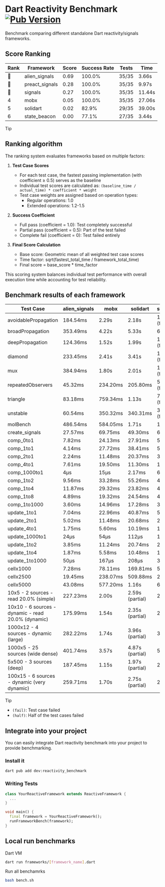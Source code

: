 # Dart Reactivity Benchmark [![Pub Version](https://img.shields.io/pub/v/reactivity_benchmark)](https://pub.dev/packages/reactivity_benchmark)

Benchmark comparing different standalone Dart reactivity/signals frameworks.

## Score Ranking

<!-- ranking start -->
| Rank | Framework | Score | Success Rate | Tests | Time |
|------|-----------|-------|--------------|-------|------|
| 🥇 | alien_signals | 0.69 | 100.0% | 35/35 | 3.66s |
| 🥈 | preact_signals | 0.28 | 100.0% | 35/35 | 9.97s |
| 🥉 | signals | 0.27 | 100.0% | 35/35 | 11.44s |
| 4 | mobx | 0.05 | 100.0% | 35/35 | 27.06s |
| 5 | solidart | 0.02 | 82.9% | 29/35 | 39.00s |
| 6 | state_beacon | 0.00 | 77.1% | 27/35 | 3.44s |

<!-- ranking end -->

> [!TIP]
> ## Ranking algorithm
>
> The ranking system evaluates frameworks based on multiple factors:
>
> 1. **Test Case Scores**
>    - For each test case, the fastest passing implementation (with coefficient ≥ 0.5) serves as the baseline
>    - Individual test scores are calculated as: `(baseline_time / actual_time) * coefficient * weight`
>    - Test case weights are assigned based on operation types:
>      - Regular operations: 1.0
>      - Extended operations: 1.2-1.5
>
> 2. **Success Coefficient**
>    - Full pass (coefficient = 1.0): Test completely successful
>    - Partial pass (coefficient = 0.5): Part of the test failed
>    - Complete fail (coefficient = 0): Test failed entirely
>
> 3. **Final Score Calculation**
>    - Base score: Geometric mean of all weighted test case scores
>    - Time factor: sqrt(fastest_total_time / framework_total_time)
>    - Final score = base_score * time_factor
>
> This scoring system balances individual test performance with overall execution time while accounting for test reliability.

## Benchmark results of each framework

<!-- test-case start -->
| Test Case | alien_signals | mobx | solidart | state_beacon | preact_signals | signals |
|---|---|---|---|---|---|---|
| avoidablePropagation | 184.54ms | 2.29s | 2.18s | 153.57ms (fail) | 206.78ms | 211.98ms |
| broadPropagation | 353.49ms | 4.22s | 5.33s | 6.65ms (fail) | 464.92ms | 447.58ms |
| deepPropagation | 124.36ms | 1.52s | 1.99s | 138.51ms (fail) | 177.04ms | 173.50ms |
| diamond | 233.45ms | 2.41s | 3.41s | 186.57ms (fail) | 283.42ms | 291.98ms |
| mux | 384.94ms | 1.80s | 2.01s | 191.31ms (fail) | 382.38ms | 410.73ms |
| repeatedObservers | 45.32ms | 234.20ms | 205.80ms | 52.77ms (fail) | 38.24ms | 45.89ms |
| triangle | 83.18ms | 759.34ms | 1.13s | 76.39ms (fail) | 99.78ms | 102.49ms |
| unstable | 60.54ms | 350.32ms | 340.31ms | 336.85ms (fail) | 70.19ms | 72.88ms |
| molBench | 486.54ms | 584.05ms | 1.71s | 1.40ms | 492.88ms | 488.54ms |
| create_signals | 27.57ms | 69.75ms | 49.30ms | 67.35ms | 4.66ms | 25.05ms |
| comp_0to1 | 7.82ms | 24.13ms | 27.91ms | 52.32ms | 18.30ms | 10.98ms |
| comp_1to1 | 4.14ms | 27.72ms | 38.41ms | 53.65ms | 11.62ms | 21.48ms |
| comp_2to1 | 2.24ms | 11.48ms | 20.37ms | 36.04ms | 17.59ms | 9.02ms |
| comp_4to1 | 7.61ms | 19.50ms | 11.30ms | 16.17ms | 12.50ms | 1.99ms |
| comp_1000to1 | 4μs | 15μs | 2.17ms | 64μs | 4μs | 7μs |
| comp_1to2 | 9.56ms | 33.28ms | 55.26ms | 44.52ms | 29.41ms | 17.20ms |
| comp_1to4 | 11.87ms | 29.32ms | 23.82ms | 43.62ms | 21.76ms | 9.45ms |
| comp_1to8 | 4.89ms | 19.32ms | 24.54ms | 42.62ms | 11.95ms | 6.33ms |
| comp_1to1000 | 3.60ms | 14.96ms | 17.28ms | 38.16ms | 7.37ms | 4.48ms |
| update_1to1 | 7.04ms | 22.96ms | 40.87ms | 5.73ms | 8.28ms | 9.22ms |
| update_2to1 | 5.02ms | 11.48ms | 20.68ms | 2.88ms | 4.08ms | 4.61ms |
| update_4to1 | 1.75ms | 5.60ms | 10.19ms | 1.47ms | 2.05ms | 2.30ms |
| update_1000to1 | 24μs | 54μs | 112μs | 15μs | 20μs | 23μs |
| update_1to2 | 3.85ms | 11.24ms | 20.74ms | 2.94ms | 4.07ms | 4.93ms |
| update_1to4 | 1.87ms | 5.58ms | 10.48ms | 1.48ms | 2.05ms | 2.33ms |
| update_1to1000 | 50μs | 167μs | 208μs | 372μs | 39μs | 44μs |
| cellx1000 | 7.28ms | 78.11ms | 169.81ms | 5.37ms | 9.57ms | 9.62ms |
| cellx2500 | 19.45ms | 238.07ms | 509.88ms | 27.68ms | 26.86ms | 31.37ms |
| cellx5000 | 43.08ms | 577.20ms | 1.16s | 66.28ms | 67.87ms | 64.20ms |
| 10x5 - 2 sources - read 20.0% (simple) | 227.23ms | 2.00s | 2.59s (partial) | 240.92ms | 445.59ms | 506.04ms |
| 10x10 - 6 sources - dynamic - read 20.0% (dynamic) | 175.99ms | 1.54s | 2.35s (partial) | 206.28ms | 268.61ms | 278.30ms |
| 1000x12 - 4 sources - dynamic (large) | 282.22ms | 1.74s | 3.96s (partial) | 370.39ms | 3.52s | 3.91s |
| 1000x5 - 25 sources (wide dense) | 401.74ms | 3.57s | 4.87s (partial) | 505.37ms | 2.58s | 3.56s |
| 5x500 - 3 sources (deep) | 187.45ms | 1.15s | 1.97s (partial) | 203.23ms | 229.39ms | 225.17ms |
| 100x15 - 6 sources - dynamic (very dynamic) | 259.71ms | 1.70s | 2.75s (partial) | 258.97ms | 449.45ms | 475.37ms |

<!-- test-case end -->

> [!TIP]
> - `(fail)`: Test case failed
> - `(half)`: Half of the test cases failed

## Integrate into your project

You can easily integrate Dart reactivity benchmark into your project to provide benchmarking.

### Install it

```bash
dart pub add dev:reactivity_benchmark
```

### Writing Tests

```dart
class YourReactiveFramework extends ReactiveFramework {
  ...
}

void main() {
  final framework = YourReactiveFramework();
  runFrameworkBench(framework);
}
```

## Local run benchmarks

Dart VM
```bash
dart run frameworks/[framework_name].dart
```

Run all benchamrks
```bash
bash bench.sh
```
